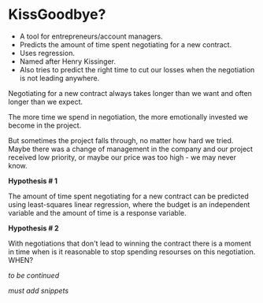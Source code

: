 # KissGoodbye?
* A tool for entrepreneurs/account managers.
* Predicts the amount of time spent negotiating for a new contract. 
* Uses regression.
* Named after Henry Kissinger.
* Also tries to predict the right time to cut our losses when the negotiation is not leading anywhere.

Negotiating for a new contract always takes longer than we want and often longer than we expect.

The more time we spend in negotiation, the more emotionally invested we become in the project. 

But sometimes the project falls through, no matter how hard we tried. 
Maybe there was a change of management in the company and our project received low priority, or maybe our price was too high - 
we may never know.

**Hypothesis # 1**

The amount of time spent negotiating for a new contract can be predicted using least-squares linear regression,
where the budget is an independent variable and the amount of time is a response variable.

**Hypothesis # 2**

With negotiations that don't lead to winning the contract 
there is a moment in time when is it reasonable to stop spending resourses on this negotiation. 
WHEN?



*to be continued*

*must add snippets*

